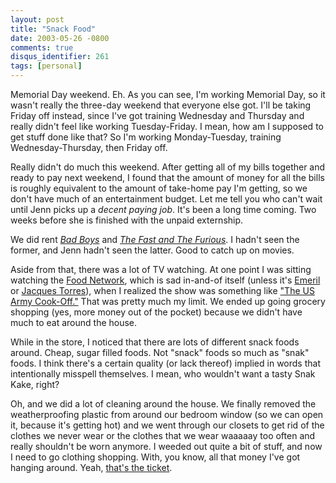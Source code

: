 ```yaml
---
layout: post
title: "Snack Food"
date: 2003-05-26 -0800
comments: true
disqus_identifier: 261
tags: [personal]
---
```

Memorial Day weekend. Eh. As you can see, I'm working Memorial Day, so
it wasn't really the three-day weekend that everyone else got. I'll be
taking Friday off instead, since I've got training Wednesday and
Thursday and really didn't feel like working Tuesday-Friday. I mean, how
am I supposed to get stuff done like that? So I'm working
Monday-Tuesday, training Wednesday-Thursday, then Friday off.

 Really didn't do much this weekend. After getting all of my bills
together and ready to pay next weekend, I found that the amount of money
for all the bills is roughly equivalent to the amount of take-home pay
I'm getting, so we don't have much of an entertainment budget. Let me
tell you who can't wait until Jenn picks up a *decent paying job*. It's
been a long time coming. Two weeks before she is finished with the
unpaid externship.

 We did rent [*Bad
Boys*](http://www.amazon.com/exec/obidos/ASIN/B00008R9MA/mhsvortex) and
[*The Fast and The
Furious*](http://www.amazon.com/exec/obidos/ASIN/B00008MZ0N/mhsvortex).
I hadn't seen the former, and Jenn hadn't seen the latter. Good to catch
up on movies.

 Aside from that, there was a lot of TV watching. At one point I was
sitting watching the [Food Network](http://www.foodtv.com/), which is
sad in-and-of itself (unless it's
[Emeril](http://www.foodtv.com/food/show_em/0,1976,FOOD_9959,00.html) or
[Jacques
Torres](http://www.foodtv.com/food/show_jt/0,1976,FOOD_9977,00.html)),
when I realized the show was something like ["The US Army
Cook-Off."](http://www.foodtv.com/food/show_sp/episode/0,1976,FOOD_9994_20679,00.html)
That was pretty much my limit. We ended up going grocery shopping (yes,
more money out of the pocket) because we didn't have much to eat around
the house.

 While in the store, I noticed that there are lots of different snack
foods around. Cheap, sugar filled foods. Not "snack" foods so much as
"snak" foods. I think there's a certain quality (or lack thereof)
implied in words that intentionally misspell themselves. I mean, who
wouldn't want a tasty Snak Kake, right?

 Oh, and we did a lot of cleaning around the house. We finally removed
the weatherproofing plastic from around our bedroom window (so we can
open it, because it's getting hot) and we went through our closets to
get rid of the clothes we never wear or the clothes that we wear waaaaay
too often and really shouldn't be worn anymore. I weeded out quite a bit
of stuff, and now I need to go clothing shopping. With, you know, all
that money I've got hanging around. Yeah, [that's the
ticket](http://snltranscripts.jt.org/85/85bliar.phtml).
